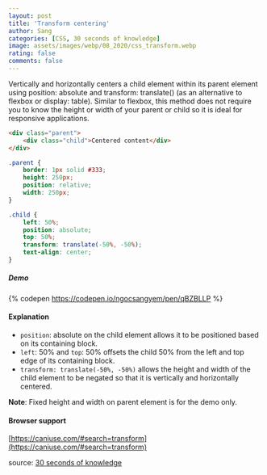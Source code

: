 ```yaml
---
layout: post
title: 'Transform centering'
author: Sang
categories: [CSS, 30 seconds of knowledge]
image: assets/images/webp/08_2020/css_transform.webp
rating: false
comments: false
---
```


Vertically and horizontally centers a child element within its parent element using position: absolute and transform: translate() (as an alternative to flexbox or display: table). Similar to flexbox, this method does not require you to know the height or width of your parent or child so it is ideal for responsive applications.

```html
<div class="parent">
	<div class="child">Centered content</div>
</div>
```

```css
.parent {
	border: 1px solid #333;
	height: 250px;
	position: relative;
	width: 250px;
}

.child {
	left: 50%;
	position: absolute;
	top: 50%;
	transform: translate(-50%, -50%);
	text-align: center;
}
```

##### Demo

{% codepen https://codepen.io/ngocsangyem/pen/qBZBLLP %}

#### Explanation

-   `position`: absolute on the child element allows it to be positioned based on its containing block.
-   `left`: 50% and `top`: 50% offsets the child 50% from the left and top edge of its containing block.
-   `transform: translate(-50%, -50%)` allows the height and width of the child element to be negated so that it is vertically and horizontally centered.

**Note**: Fixed height and width on parent element is for the demo only.

#### Browser support

[https://caniuse.com/#search=transform](https://caniuse.com/#search=transform)

source: [30 seconds of knowledge](https://30secondsofknowledge.com/)
